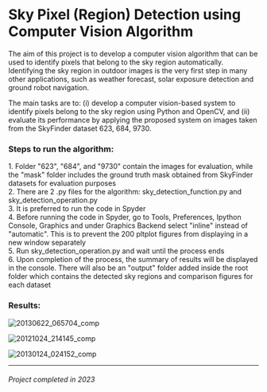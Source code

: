 # Sky Pixel (Region) Detection using Computer Vision Algorithm
The aim of this project is to develop a computer vision algorithm that can be used to identify pixels that belong to the sky region automatically. Identifying the sky region in outdoor images is the very first step in many other applications, such as weather forecast, solar exposure detection and ground robot navigation.

The main tasks are to: 
(i) develop a computer vision-based system to identify pixels belong to the sky region using Python and OpenCV, and 
(ii) evaluate its performance by applying the proposed system on images taken from the SkyFinder dataset 623, 684, 9730.


<h3>Steps to run the algorithm:</h3>
1. Folder "623", "684", and "9730" contain the images for evaluation, while the "mask" folder includes the ground truth mask obtained from SkyFinder datasets for evaluation purposes <br>
2. There are 2 .py files for the algorithm: sky_detection_function.py and sky_detection_operation.py <br>
3. It is preferred to run the code in Spyder <br>
4. Before running the code in Spyder, go to Tools, Preferences, Ipython Console, Graphics and under Graphics Backend select "inline" instead of "automatic". This is to prevent the 200 pltplot figures from displaying in a new window separately <br>
5. Run sky_detection_operation.py and wait until the process ends <br>
6. Upon completion of the process, the summary of results will be displayed in the console. There will also be an "output" folder added inside the root folder which contains the detected sky regions and comparison figures for each dataset <br>

<h3>Results:</h3>

![20130622_065704_comp](https://github.com/yuennyao/sky-region-detection/assets/87840513/f5885d42-de6a-422d-be6c-6174fc467c5b)

![20121024_214145_comp](https://github.com/yuennyao/sky-region-detection/assets/87840513/cbc9945a-52c3-4591-ace0-674687113527)

![20130124_024152_comp](https://github.com/yuennyao/sky-region-detection/assets/87840513/b19b4bc1-75e3-465d-9014-f254c7b88836)

<hr>
<h6>Project completed in 2023</h6>
